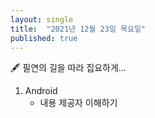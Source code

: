 ```yaml
---
layout: single
title:  "2021년 12월 23일 목요일"
published: true
---
```


🖋️ 필연의 길을 따라 집요하게...



1. Android
   - 내용 제공자 이해하기



